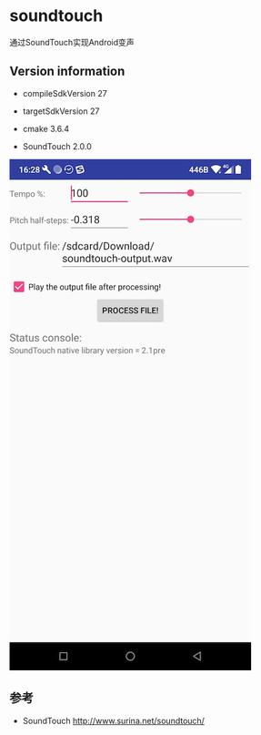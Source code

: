 # soundtouch
通过SoundTouch实现Android变声

## Version information
* compileSdkVersion 27
* targetSdkVersion 27

* cmake  3.6.4
* SoundTouch 2.0.0

![screen shots](https://raw.githubusercontent.com/noiary/soundtouch/master/screenshots/soundtouch.jpeg)

## 参考
* SoundTouch http://www.surina.net/soundtouch/
